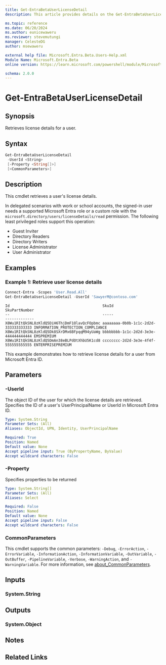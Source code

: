 ```yaml
---
title: Get-EntraBetaUserLicenseDetail
description: This article provides details on the Get-EntraBetaUserLicenseDetail command.

ms.topic: reference
ms.date: 06/20/2024
ms.author: eunicewaweru
ms.reviewer: stevemutungi
manager: CelesteDG
author: msewaweru

external help file: Microsoft.Entra.Beta.Users-Help.xml
Module Name: Microsoft.Entra.Beta
online version: https://learn.microsoft.com/powershell/module/Microsoft.Entra.Beta/Get-EntraBetaUserLicenseDetail

schema: 2.0.0
---
```


# Get-EntraBetaUserLicenseDetail

## Synopsis

Retrieves license details for a user.

## Syntax

```powershell
Get-EntraBetaUserLicenseDetail
 -UserId <String>
 [-Property <String[]>]
 [<CommonParameters>]
```

## Description

This cmdlet retrieves a user's license details.

In delegated scenarios with work or school accounts, the signed-in user needs a supported Microsoft Entra role or a custom role with the `microsoft.directory/users/licenseDetails/read` permission. The following least privileged roles support this operation:

- Guest Inviter  
- Directory Readers  
- Directory Writers  
- License Administrator  
- User Administrator

## Examples

### Example 1: Retrieve user license details

```powershell
Connect-Entra -Scopes 'User.Read.All'
Get-EntraBetaUserLicenseDetail -UserId 'SawyerM@contoso.com'
```

```Output
Id                                          SkuId                                SkuPartNumber
--                                          -----                                -------------
X8Wu1RItQkSNL8zKldQ5DiH6ThjDmF1OlavQcFOpbmc aaaaaaaa-0b0b-1c1c-2d2d-333333333333 INFORMATION_PROTECTION_COMPLIANCE
X8Wu1RItQkSNL8zKldQ5Dk8SXrDMx6BFpqqM94yUaWg bbbbbbbb-1c1c-2d2d-3e3e-444444444444 EMSPREMIUM
X8Wu1RItQkSNL8zKldQ5DmAn38eBLPdOtXhbU5K1cd8 cccccccc-2d2d-3e3e-4f4f-555555555555 ENTERPRISEPREMIUM
```

This example demonstrates how to retrieve license details for a user from Microsoft Entra ID.

## Parameters

### -UserId

The object ID of the user for which the license details are retrieved. Specifies the ID of a user's UserPrincipalName or UserId in Microsoft Entra ID.

```yaml
Type: System.String
Parameter Sets: (All)
Aliases: ObjectId, UPN, Identity, UserPrincipalName

Required: True
Position: Named
Default value: None
Accept pipeline input: True (ByPropertyName, ByValue)
Accept wildcard characters: False
```

### -Property

Specifies properties to be returned

```yaml
Type: System.String[]
Parameter Sets: (All)
Aliases: Select

Required: False
Position: Named
Default value: None
Accept pipeline input: False
Accept wildcard characters: False
```

### CommonParameters

This cmdlet supports the common parameters: `-Debug`, `-ErrorAction`, `-ErrorVariable`, `-InformationAction`, `-InformationVariable`, `-OutVariable`, `-OutBuffer`, `-PipelineVariable`, `-Verbose`, `-WarningAction`, and `-WarningVariable`. For more information, see [about_CommonParameters](https://go.microsoft.com/fwlink/?LinkID=113216).

## Inputs

### System.String

## Outputs

### System.Object

## Notes

## Related Links
